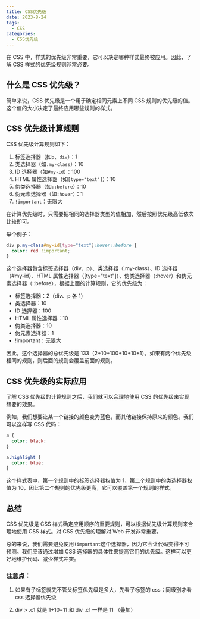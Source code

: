 ```yaml
---
title: CSS优先级
date: 2023-8-24
tags:
  - CSS
categories:
  - CSS优先级
---
```


在 CSS 中，样式的优先级非常重要，它可以决定哪种样式最终被应用。因此，了解 CSS 样式的优先级规则非常必要。

## 什么是 CSS 优先级？

简单来说，CSS 优先级是一个用于确定相同元素上不同 CSS 规则的优先级的值。这个值的大小决定了最终应用哪些规则的样式。

## CSS 优先级计算规则

CSS 优先级计算规则如下：

1. 标签选择器（如`p`、`div`）：1
2. 类选择器（如`.my-class`）：10
3. ID 选择器（如`#my-id`）：100
4. HTML 属性选择器（如`[type="text"]`）：10
5. 伪类选择器（如`::before`）：10
6. 伪元素选择器（如`:hover`）：1
7. `!important`：无限大

在计算优先级时，只需要把相同的选择器类型的值相加，然后按照优先级高低依次比较即可。

举个例子：

```css
div p.my-class#my-id[type="text"]:hover::before {
  color: red !important;
}
```

这个选择器包含标签选择器（div、p）、类选择器（.my-class）、ID 选择器（#my-id）、HTML 属性选择器（[type="text"]）、伪类选择器（:hover）和伪元素选择器（::before），根据上面的计算规则，它的优先级为：

- 标签选择器：2（div、p 各 1）
- 类选择器：10
- ID 选择器：100
- HTML 属性选择器：10
- 伪类选择器：10
- 伪元素选择器：1
- !important：无限大

因此，这个选择器的总优先级是 133（2+10+100+10+10+1）。如果有两个优先级相同的规则，则后面的规则会覆盖前面的规则。

## CSS 优先级的实际应用

了解 CSS 优先级的计算规则之后，我们就可以合理地使用 CSS 的优先级来实现想要的效果。

例如，我们想要让某一个链接的颜色变为蓝色，而其他链接保持原来的颜色。我们可以这样写 CSS 代码：

```css
a {
  color: black;
}

a.highlight {
  color: blue;
}
```

这个样式表中，第一个规则中的标签选择器权值为 1，第二个规则中的类选择器权值为 10，因此第二个规则的优先级更高，它可以覆盖第一个规则的样式。

## 总结

CSS 优先级是 CSS 样式确定应用顺序的重要规则，可以根据优先级计算规则来合理地使用 CSS 样式。对 CSS 优先级的理解对 Web 开发非常重要。

总的来说，我们需要避免使用`!important`这个选择器，因为它会让代码变得不可预测。我们应该通过增加 CSS 选择器的具体性来提高它们的优先级。这样可以更好地维护代码、减少样式冲突。

### 注意点：

1. 如果有子标签就先不管父标签优先级是多大，先看子标签的 css；同级别才看 css 选择器优先级

2. div > .c1 就是 1+10=11 和 div .c1 一样是 11 （叠加）
